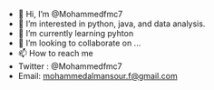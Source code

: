 - 👋 Hi, I’m @Mohammedfmc7
- 👀 I’m interested in python, java, and data analysis.
- 🌱 I’m currently learning pyhton
- 💞️ I’m looking to collaborate on ...
- 📫 How to reach me 
- Twitter : @Mohammedfmc7
- Email: mohammedalmansour.f@gmail.com

<!---
Mohammedfmc7/Mohammedfmc7 is a ✨ special ✨ repository because its `README.md` (this file) appears on your GitHub profile.
You can click the Preview link to take a look at your changes.
--->
